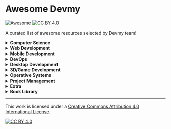 # Awesome Devmy

[![Awesome](https://cdn.rawgit.com/sindresorhus/awesome/d7305f38d29fed78fa85652e3a63e154dd8e8829/media/badge.svg)](https://github.com/sindresorhus/awesome#readme) [![CC BY 4.0][cc-by-shield]][cc-by]

A curated list of awesome resources selected by Devmy team!

<details>
<summary><b>Computer Science</b></summary>

- [Computer Science Crash Course](https://www.youtube.com/playlist?list=PL8dPuuaLjXtNlUrzyH5r6jN9ulIgZBpdo) - How computer works
- [100+ Computer Science Concepts Explained](https://youtu.be/-uleG_Vecis)
- [Programming](https://www.youtube.com/playlist?list=PLXtTjtWmQhg0N08o_oSaAantmQAu-1Xad) - What "to code" means
  - [Complexity & Algorithms](./computer-science/complexity-algo.md) - Measure complexity and explore different algorithms and data structures
  - [Software Architecture](./computer-science/software-architecture.md) - Principles and design patterns of software
  - [Regex101](https://regex101.com/) - Online tool to create regex
- [Bash](./computer-science/bash.md) - Resources for the shell
- [Git](./computer-science/git.md) - How to use this free and open source distributed version control system
- [SSH](./computer-science/ssh.md)
- [Visual Studio Code Tips and Speed Hacks](https://www.youtube.com/watch?v=ifTF3ags0XI)
- [Tech Interview Handbook](https://www.techinterviewhandbook.org/)

</details>

<details>
<summary><b>Web Development</b></summary>

- [Network](./web-dev/network.md)
- [Hosting](./web-dev/hosting.md)
- [Dev Tools](./web-dev/dev-tools.md)
- [Package Management](./web-dev/package-management.md)
- [Module Bundler](./web-dev/module-bundler.md)
- [Other Tools](./web-dev/others.md)
- [100+ Web Development Things you Should Know](https://youtu.be/erEgovG9WBs)
- [Open Source Projects - Clone Wars](https://github.com/GorvGoyl/Clone-Wars)
- Web References & Resources
  - [MDN Web Docs](https://developer.mozilla.org/en-US/)
  - [W3Schools](https://www.w3schools.com/default.asp)
  - [web.dev](https://web.dev/)
  - [HTML.it](https://www.html.it/)
  - [Zero To Mastery Resources](https://zerotomastery.io/resources/)
- Front-End
  - [UX/UI Design](./web-dev/frontend/design.md)
    - [Storybook](./web-dev/frontend/storybook.md)
  - [HTML](./web-dev/frontend/html.md)
  - [CSS](./web-dev/frontend/css.md)
  - [JavaScript](./web-dev/frontend/javascript.md)
  - [TypeScript](./web-dev/frontend/typescript.md)
  - [Web App Optimization](./web-dev/frontend/web-app-optimization.md)
  - [Data Visualisation](./web-dev/frontend/data-visualisation.md)
  - Frameworks
    - [React.js](./web-dev/frontend/react.md)
    - [Next.js](./web-dev/frontend/nextjs.md)
    - [Angular](./web-dev/frontend/angular.md)
    - [Vue.js](https://vuejs.org/)
- Back-End
  - [Node.js](./web-dev/backend/nodejs.md)
    - [Express.js](./web-dev/backend/expressjs.md)
    - [Nest.js](https://nestjs.com/)
  - [PHP](./web-dev/backend/php.md)
    - [Laravel](https://www.youtube.com/watch?v=MYyJ4PuL4pY)
    - [Magento](https://magento-ecommerce.it/)
    - [Wordpress](./web-dev/backend/wordpress.md)
- BaaS
  - [Firebase](./web-dev/baas/firebase.md)
  - [Strapi](./web-dev/baas/strapi.md)
- Database
  - [MongoDB](./web-dev/databases/mongodb.md)
  - [MySQL](https://www.mysql.com/it/)
  - [SQLite](https://www.sqlite.org/index.html)
- Full-Stack
  - [MERN](./web-dev/fullstack/mern.md)

</details>

<details>
<summary><b>Mobile Development</b></summary>

- [Flutter](./mobile/flutter.md)
- [React Native](./mobile/react-native.md)
- [Ionic / Capacitor](./mobile/ionic.md)
</details>

<details>
<summary><b>DevOps</b></summary>

- [Docker](./devops/docker.md)
- [CI/CD](./devops/cicd.md)
- [Testing](./devops/testing.md)
</details>

<details>
<summary><b>Desktop Development</b></summary>

- [Electron.js](https://www.electronjs.org/)

</details>

<details>
<summary><b>3D/Game Development</b></summary>

- [Unity](./3D/unity.md)
- [Unreal Engine](./3D/unreal-engine.md)
- [Game Development](./3D/game-dev.md)
- [Three.js](./3D/threejs.md)
- [AFrame](./3D/aframe.md)
</details>

<details>
<summary><b>Operative Systems</b></summary>

- [Windows](./os/windows.md)
- [Mac](./os/mac.md)
- [Linux](./os/linux.md)
- [Raspberry Pi](./os/raspberry.md)

</details>

<details>
<summary><b>Project Management</b></summary>

- [Agile](./project-management/agile.md)
</details>

<details>
<summary><b>Extra</b></summary>

- [Project Architecture](./extra/project-architecture.md)
- [Soft Skills](https://novoresume.com/career-blog/soft-skills)
- [Google It like a Senior Software Engineer](https://www.youtube.com/watch?v=cEBkvm0-rg0)
- Github Badges Collections [#1](https://github.com/Ileriayo/markdown-badges) [#2](https://dev.to/envoy_/150-badges-for-github-pnk) [#3](https://github.com/alexandresanlim/Badges4-README.md-Profile)
</details>

<details>
<summary><b>Book Library</b></summary>

- Pragmatic Programmer - Dave Thomas & Andy Hunt
- Clean Code - Robert Martin
- Clean Architecture - Robert Martin
</details>

---

This work is licensed under a [Creative Commons Attribution 4.0 International License][cc-by].

[![CC BY 4.0][cc-by-image]][cc-by]

[cc-by]: http://creativecommons.org/licenses/by/4.0/
[cc-by-image]: https://i.creativecommons.org/l/by/4.0/88x31.png
[cc-by-shield]: https://img.shields.io/badge/License-CC%20BY%204.0-lightgrey.svg
